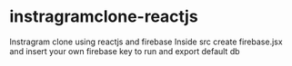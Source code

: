 # instragramclone-reactjs
Instragram clone using reactjs and firebase
Inside src create firebase.jsx and insert your own firebase key to run and export default db
